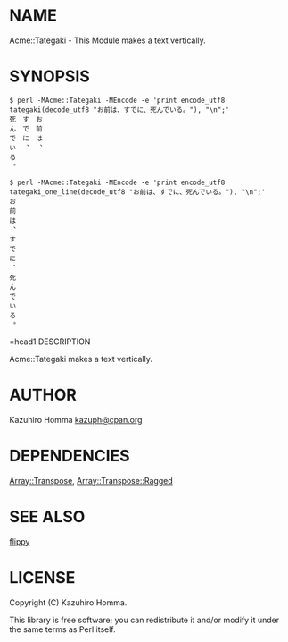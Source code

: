 # NAME

Acme::Tategaki - This Module makes a text vertically.

# SYNOPSIS

    $ perl -MAcme::Tategaki -MEncode -e 'print encode_utf8 tategaki(decode_utf8 "お前は、すでに、死んでいる。"), "\n";'
    死　す　お
    ん　で　前
    で　に　は
    い　︑　︑
    る　　　　
    ︒　　　　

    $ perl -MAcme::Tategaki -MEncode -e 'print encode_utf8 tategaki_one_line(decode_utf8 "お前は、すでに、死んでいる。"), "\n";'
    お
    前
    は
    ︑
    す
    で
    に
    ︑
    死
    ん
    で
    い
    る
    ︒
=head1 DESCRIPTION

Acme::Tategaki makes a text vertically.

# AUTHOR

Kazuhiro Homma <kazuph@cpan.org>

# DEPENDENCIES

[Array::Transpose](http://search.cpan.org/perldoc?Array::Transpose), [Array::Transpose::Ragged](http://search.cpan.org/perldoc?Array::Transpose::Ragged)

# SEE ALSO

[flippy](https://rubygems.org/gems/flippy)

# LICENSE

Copyright (C) Kazuhiro Homma.

This library is free software; you can redistribute it and/or modify
it under the same terms as Perl itself.
